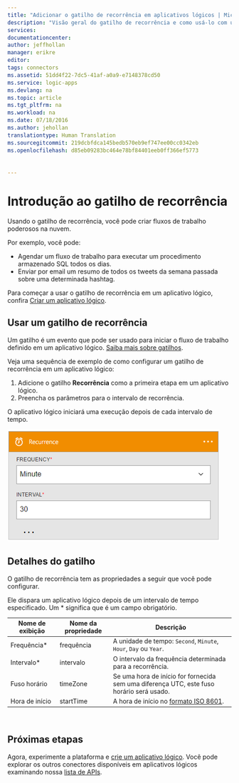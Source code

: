 ```yaml
---
title: "Adicionar o gatilho de recorrência em aplicativos lógicos | Microsoft Docs"
description: "Visão geral do gatilho de recorrência e como usá-lo com um aplicativo lógico do Azure."
services: 
documentationcenter: 
author: jeffhollan
manager: erikre
editor: 
tags: connectors
ms.assetid: 51dd4f22-7dc5-41af-a0a9-e7148378cd50
ms.service: logic-apps
ms.devlang: na
ms.topic: article
ms.tgt_pltfrm: na
ms.workload: na
ms.date: 07/18/2016
ms.author: jehollan
translationtype: Human Translation
ms.sourcegitcommit: 219dcbfdca145bedb570eb9ef747ee00cc0342eb
ms.openlocfilehash: d85eb09283bc464e78bf84401eeb0ff366ef5773


---
```

# <a name="get-started-with-the-recurrence-trigger"></a>Introdução ao gatilho de recorrência
Usando o gatilho de recorrência, você pode criar fluxos de trabalho poderosos na nuvem.

Por exemplo, você pode:

* Agendar um fluxo de trabalho para executar um procedimento armazenado SQL todos os dias.
* Enviar por email um resumo de todos os tweets da semana passada sobre uma determinada hashtag.

Para começar a usar o gatilho de recorrência em um aplicativo lógico, confira [Criar um aplicativo lógico](../app-service-logic/app-service-logic-create-a-logic-app.md).

## <a name="use-a-recurrence-trigger"></a>Usar um gatilho de recorrência
Um gatilho é um evento que pode ser usado para iniciar o fluxo de trabalho definido em um aplicativo lógico. [Saiba mais sobre gatilhos](connectors-overview.md).

Veja uma sequência de exemplo de como configurar um gatilho de recorrência em um aplicativo lógico:

1. Adicione o gatilho **Recorrência** como a primeira etapa em um aplicativo lógico.
2. Preencha os parâmetros para o intervalo de recorrência.

O aplicativo lógico iniciará uma execução depois de cada intervalo de tempo.

![Gatilho HTTP](./media/connectors-native-recurrence/using-trigger.png)

## <a name="trigger-details"></a>Detalhes do gatilho
O gatilho de recorrência tem as propriedades a seguir que você pode configurar.

Ele dispara um aplicativo lógico depois de um intervalo de tempo especificado.
Um * significa que é um campo obrigatório.

| Nome de exibição | Nome da propriedade | Descrição |
| --- | --- | --- |
| Frequência* |frequência |A unidade de tempo: `Second`, `Minute`, `Hour`, `Day` ou `Year`. |
| Intervalo* |intervalo |O intervalo da frequência determinada para a recorrência. |
| Fuso horário |timeZone |Se uma hora de início for fornecida sem uma diferença UTC, este fuso horário será usado. |
| Hora de início |startTime |A hora de início no [formato ISO 8601](https://en.wikipedia.org/wiki/ISO_8601#Combined_date_and_time_representations). |

<br>

## <a name="next-steps"></a>Próximas etapas
Agora, experimente a plataforma e [crie um aplicativo lógico](../app-service-logic/app-service-logic-create-a-logic-app.md). Você pode explorar os outros conectores disponíveis em aplicativos lógicos examinando nossa [lista de APIs](apis-list.md).




<!--HONumber=Nov16_HO3-->


